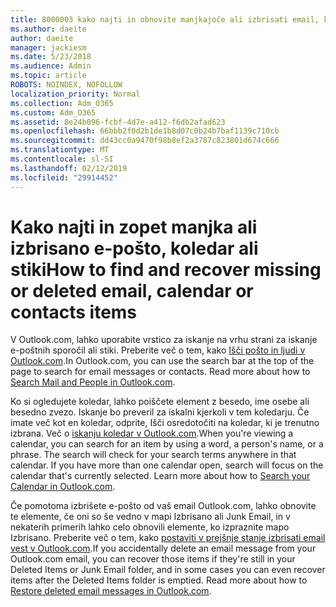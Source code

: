 ```yaml
---
title: 8000003 kako najti in obnovite manjkajoče ali izbrisati email, koledar ali stiki elemente
ms.author: daeite
author: daeite
manager: jackiesm
ms.date: 5/23/2018
ms.audience: Admin
ms.topic: article
ROBOTS: NOINDEX, NOFOLLOW
localization_priority: Normal
ms.collection: Adm_O365
ms.custom: Adm_O365
ms.assetid: 8e24b096-fcbf-4d7e-a412-f6db2afad623
ms.openlocfilehash: 66bbb2f0d2b1de1b8d07c0b24b7baf1139c710cb
ms.sourcegitcommit: dd43cc0a9470f98b8ef2a3787c823801d674c666
ms.translationtype: MT
ms.contentlocale: sl-SI
ms.lasthandoff: 02/12/2019
ms.locfileid: "29914452"
---
```

# <a name="how-to-find-and-recover-missing-or-deleted-email-calendar-or-contacts-items"></a><span data-ttu-id="9b4a7-102">Kako najti in zopet manjka ali izbrisano e-pošto, koledar ali stiki</span><span class="sxs-lookup"><span data-stu-id="9b4a7-102">How to find and recover missing or deleted email, calendar or contacts items</span></span>

<span data-ttu-id="9b4a7-p101">V Outlook.com, lahko uporabite vrstico za iskanje na vrhu strani za iskanje e-poštnih sporočil ali stiki. Preberite več o tem, kako [Išči pošto in ljudi v Outlook.com](https://support.office.com/article/88108edf-028e-4306-b87e-7400bbb40aa7).</span><span class="sxs-lookup"><span data-stu-id="9b4a7-p101">In Outlook.com, you can use the search bar at the top of the page to search for email messages or contacts. Read more about how to [Search Mail and People in Outlook.com](https://support.office.com/article/88108edf-028e-4306-b87e-7400bbb40aa7).</span></span>
  
<span data-ttu-id="9b4a7-p102">Ko si ogledujete koledar, lahko poiščete element z besedo, ime osebe ali besedno zvezo. Iskanje bo preveril za iskalni kjerkoli v tem koledarju. Če imate več kot en koledar, odprite, Išči osredotočiti na koledar, ki je trenutno izbrana. Več o [iskanju koledar v Outlook.com](https://support.office.com/article/5bc05289-c84c-4849-95a8-7eac05ed478a).</span><span class="sxs-lookup"><span data-stu-id="9b4a7-p102">When you're viewing a calendar, you can search for an item by using a word, a person's name, or a phrase. The search will check for your search terms anywhere in that calendar. If you have more than one calendar open, search will focus on the calendar that's currently selected. Learn more about how to [Search your Calendar in Outlook.com](https://support.office.com/article/5bc05289-c84c-4849-95a8-7eac05ed478a).</span></span>
  
<span data-ttu-id="9b4a7-p103">Če pomotoma izbrišete e-pošto od vaš email Outlook.com, lahko obnovite te elemente, če oni so še vedno v mapi Izbrisano ali Junk Email, in v nekaterih primerih lahko celo obnovili elemente, ko izpraznite mapo Izbrisano. Preberite več o tem, kako [postaviti v prejšnje stanje izbrisati email vest v Outlook.com](https://support.office.com/article/cf06ab1b-ae0b-418c-a4d9-4e895f83ed50).</span><span class="sxs-lookup"><span data-stu-id="9b4a7-p103">If you accidentally delete an email message from your Outlook.com email, you can recover those items if they're still in your Deleted Items or Junk Email folder, and in some cases you can even recover items after the Deleted Items folder is emptied. Read more about how to [Restore deleted email messages in Outlook.com](https://support.office.com/article/cf06ab1b-ae0b-418c-a4d9-4e895f83ed50).</span></span>
  

